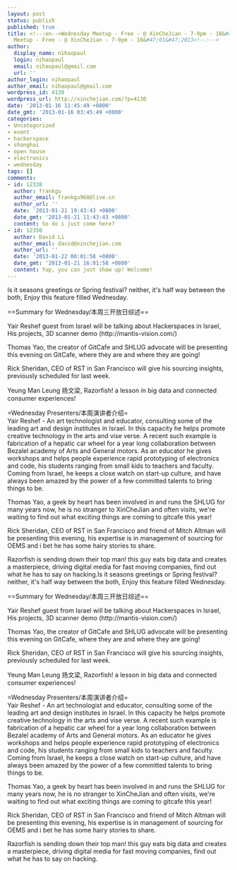 ```yaml
---
layout: post
status: publish
published: true
title: <!--:en-->Wednesday Meetup - Free - @ XinCheJian - 7-9pm - 16&#47;01&#47;2013<!--:--><!--:zh-->Wednesday
  Meetup - Free - @ XinCheJian - 7-9pm - 16&#47;01&#47;2013<!--:-->
author:
  display_name: nihaopaul
  login: nihaopaul
  email: nihaopaul@gmail.com
  url: ''
author_login: nihaopaul
author_email: nihaopaul@gmail.com
wordpress_id: 4130
wordpress_url: http://xinchejian.com/?p=4130
date: '2013-01-16 11:45:49 +0800'
date_gmt: '2013-01-16 03:45:49 +0800'
categories:
- Uncategorized
- event
- hackerspace
- shanghai
- open house
- electronics
- wednesday
tags: []
comments:
- id: 12338
  author: frankgu
  author_email: frankgu968@live.cn
  author_url: ''
  date: '2013-01-21 19:43:43 +0800'
  date_gmt: '2013-01-21 11:43:43 +0800'
  content: So do i just come here?
- id: 12350
  author: David Li
  author_email: david@xinchejian.com
  author_url: ''
  date: '2013-01-22 00:01:58 +0800'
  date_gmt: '2013-01-21 16:01:58 +0800'
  content: Yup, you can just show up! Welcome!
---
```

<p><!--:en-->Is it seasons greetings or Spring festival? neither, it's half way between the both, Enjoy this feature filled Wednesday.</p>
<p>==Summary for Wednesday&#47;本周三开放日综述== </p>
<p>Yair Reshef guest from Israel will be talking about Hackerspaces in Israel, His projects, 3D scanner demo (http:&#47;&#47;mantis-vision.com&#47;)</p>
<p>Thomas Yao, the creator of GitCafe and SHLUG advocate will be presenting this evening on GitCafe, where they are and where they are going!</p>
<p>Rick Sheridan, CEO of RST in San Francisco will give his sourcing insights, previously scheduled for last week.</p>
<p>Yeung Man Leung 扬文梁, Razorfish! a lesson in big data and connected consumer experiences!</p>
<p>=Wednesday Presenters&#47;本周演讲者介绍=<br />
Yair Reshef - An art technologist and educator, consulting some of the leading art and design institutes in Israel. In this capacity he helps promote creative technology in the arts and vise verse. A recent such example is fabrication of a hepatic car wheel for a year long collaboration between Bezalel academy of Arts and General motors. As an educator he gives workshops and helps people experience rapid prototyping of electronics and code, his students ranging from small kids to teachers and faculty. Coming from Israel, he keeps a close watch on start-up culture, and have always been amazed by the power of a few committed talents to bring things to be.</p>
<p>Thomas Yao, a geek by heart has been involved in and runs the SHLUG for many years now, he is no stranger to XinCheJian and often visits, we're waiting to find out what exciting things are coming to gitcafe this year!</p>
<p>Rick Sheridan, CEO of RST in San Francisco and friend of Mitch Altman will be presenting this evening, his expertise is in management of sourcing for OEMS and i bet he has some hairy stories to share.</p>
<p>Razorfish is sending down their top man! this guy eats big data and creates a masterpiece, driving digital media for fast moving companies, find out what he has to say on hacking.<!--:--><!--:zh-->Is it seasons greetings or Spring festival? neither, it's half way between the both, Enjoy this feature filled Wednesday.</p>
<p>==Summary for Wednesday&#47;本周三开放日综述== </p>
<p>Yair Reshef guest from Israel will be talking about Hackerspaces in Israel, His projects, 3D scanner demo (http:&#47;&#47;mantis-vision.com&#47;)</p>
<p>Thomas Yao, the creator of GitCafe and SHLUG advocate will be presenting this evening on GitCafe, where they are and where they are going!</p>
<p>Rick Sheridan, CEO of RST in San Francisco will give his sourcing insights, previously scheduled for last week.</p>
<p>Yeung Man Leung 扬文梁, Razorfish! a lesson in big data and connected consumer experiences!</p>
<p>=Wednesday Presenters&#47;本周演讲者介绍=<br />
Yair Reshef - An art technologist and educator, consulting some of the leading art and design institutes in Israel. In this capacity he helps promote creative technology in the arts and vise verse. A recent such example is fabrication of a hepatic car wheel for a year long collaboration between Bezalel academy of Arts and General motors. As an educator he gives workshops and helps people experience rapid prototyping of electronics and code, his students ranging from small kids to teachers and faculty. Coming from Israel, he keeps a close watch on start-up culture, and have always been amazed by the power of a few committed talents to bring things to be.</p>
<p>Thomas Yao, a geek by heart has been involved in and runs the SHLUG for many years now, he is no stranger to XinCheJian and often visits, we're waiting to find out what exciting things are coming to gitcafe this year!</p>
<p>Rick Sheridan, CEO of RST in San Francisco and friend of Mitch Altman will be presenting this evening, his expertise is in management of sourcing for OEMS and i bet he has some hairy stories to share.</p>
<p>Razorfish is sending down their top man! this guy eats big data and creates a masterpiece, driving digital media for fast moving companies, find out what he has to say on hacking.<!--:--></p>
